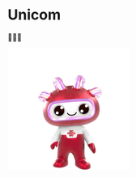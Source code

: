 # Unicom
🚀🚀🚀

![image](https://github.com/Jiming97/Unicom/blob/fd7c8e95bb14d07b11fca89db3c7cc7ef79de28b/%E2%80%9C%E9%80%9A%E9%80%9A%E2%80%9D-%E6%9C%89%E6%A2%A6%E6%9C%89%E6%96%B9%E5%90%91.gif)
